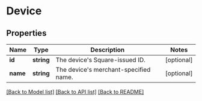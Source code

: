 # Device

## Properties
Name | Type | Description | Notes
------------ | ------------- | ------------- | -------------
**id** | **string** | The device&#39;s Square-issued ID. | [optional] 
**name** | **string** | The device&#39;s merchant-specified name. | [optional] 

[[Back to Model list]](../README.md#documentation-for-models) [[Back to API list]](../README.md#documentation-for-api-endpoints) [[Back to README]](../README.md)


